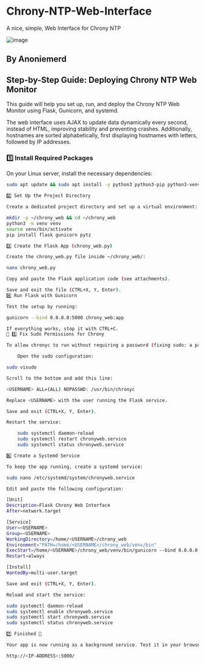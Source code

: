 # Chrony-NTP-Web-Interface
A nice, simple, Web Interface for Chrony NTP

![image](https://github.com/user-attachments/assets/24f37619-fbaa-46ec-a60f-0f837e967697)

## By Anoniemerd

## Step-by-Step Guide: Deploying Chrony NTP Web Monitor
This guide will help you set up, run, and deploy the Chrony NTP Web Monitor using Flask, Gunicorn, and systemd.

The web interface uses AJAX to update data dynamically every second, instead of HTML, improving stability and preventing crashes. Additionally, hostnames are sorted alphabetically, first displaying hostnames with letters, followed by IP addresses.

### 1️⃣ Install Required Packages
On your Linux server, install the necessary dependencies:

```bash
sudo apt update && sudo apt install -y python3 python3-pip python3-venv chrony nginx

2️⃣ Set Up the Project Directory

Create a dedicated project directory and set up a virtual environment:

mkdir -p ~/chrony_web && cd ~/chrony_web
python3 -m venv venv
source venv/bin/activate
pip install flask gunicorn pytz

3️⃣ Create the Flask App (chrony_web.py)

Create the chrony_web.py file inside ~/chrony_web/:

nano chrony_web.py

Copy and paste the Flask application code (see attachments).

Save and exit the file (CTRL+X, Y, Enter).
4️⃣ Run Flask with Gunicorn

Test the setup by running:

gunicorn --bind 0.0.0.0:5000 chrony_web:app

If everything works, stop it with CTRL+C.
🔧 5️⃣ Fix Sudo Permissions for Chrony

To allow chronyc to run without requiring a password (fixing sudo: a password is required errors), follow these steps:

    Open the sudo configuration:

sudo visudo

Scroll to the bottom and add this line:

<USERNAME> ALL=(ALL) NOPASSWD: /usr/bin/chronyc

Replace <USERNAME> with the user running the Flask service.

Save and exit (CTRL+X, Y, Enter).

Restart the service:

    sudo systemctl daemon-reload
    sudo systemctl restart chronyweb.service
    sudo systemctl status chronyweb.service

6️⃣ Create a Systemd Service

To keep the app running, create a systemd service:

sudo nano /etc/systemd/system/chronyweb.service

Edit and paste the following configuration:

[Unit]
Description=Flask Chrony Web Interface
After=network.target

[Service]
User=<USERNAME>
Group=<USERNAME>
WorkingDirectory=/home/<USERNAME>/chrony_web
Environment="PATH=/home/<USERNAME>/chrony_web/venv/bin"
ExecStart=/home/<USERNAME>/chrony_web/venv/bin/gunicorn --bind 0.0.0.0:5000 chrony_web:app
Restart=always

[Install]
WantedBy=multi-user.target

Save and exit (CTRL+X, Y, Enter).

Reload and start the service:

sudo systemctl daemon-reload
sudo systemctl enable chronyweb.service
sudo systemctl start chronyweb.service
sudo systemctl status chronyweb.service

7️⃣ Finished 🎉

Your app is now running as a background service. Test it in your browser by typing:

http://<IP-ADDRESS>:5000/
